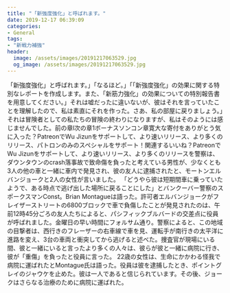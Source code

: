 ```yaml
---
title: "「新強度強化」と呼ばれます。"
date: 2019-12-17 06:39:09
categories:
- General
tags:
- "新戦力補強"
header:
  image: /assets/images/20191217063529.jpg
  og_image: /assets/images/20191217063529.jpg
---
```


「新強度強化」と呼ばれます。」「なるほど。」「「新強度強化」の効果に関する特別なレポートを作成します。また、「新筋力強化」の効果についての特別報告書を用意してください。」それは嘘だったに違いないが、彼はそれを言っていたことを理解したので、私は素直にそれを作った。さあ、私の部屋に戻りましょう。」それは冒険者としての私たちの冒険の終わりになりますが、私はそのようには感じませんでした。前の章l次の章1ボーナスソンコン章寛大な寄付をありがとう気に入った？PatreonでWu Jizunをサポートして、より速いリリース、より多くのリリース、パトロンのみのスペシャルをサポート！関連するいいね？PatreonでWu Jizunをサポートして、より速いリリース、より多くのリリースを警察は、ダウンタウンのcrash落事故で致命傷を負ったと考えている男性が、少なくとも3人の他の車と一緒に車内で発見され、彼の友人に逮捕されたと、モートンエルバンジョークと2人の女性が言いました。 「どうやら彼は短期間車に乗っていたようで、ある時点で逃げ出した場所に戻ることにした」とバンクーバー警察のスポークスマンConst。Brian Montagueは語った。許可者エルバンジョークがフレイザーストリートの6800ブロックで車で負傷したことが発見されたのは、午前12時45分ごろの友人たちによると、パシフィックブルバードの交差点に役員が呼ばれました。金曜日の早い時間にフォルサム通り。警察によると、この地域の目撃者は、西行きのフレーザーの右車線で車を見、運転手が南行きの太平洋に進路を変え、3台の車両と衝突してから逃げると述べた。捜査官が現場にいる間、彼と一緒にいると言ったより多くの人々は、彼らが彼と一緒に病院に行き、彼が「重傷」を負ったと役員に言った。 22歳の女性は、生命にかかわる怪我で病院に運ばれたとMontague氏は語った。役員は彼を逮捕したとき、ポイントグレイのジャウケを止めた。彼は一人であると信じられています。その後、ジョークはさらなる治療のために病院に運ばれた。
